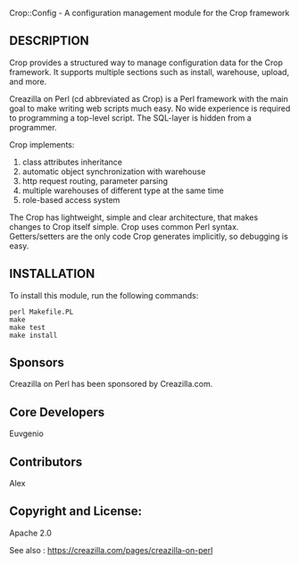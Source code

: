 Crop::Config - A configuration management module for the Crop framework

## DESCRIPTION

Crop provides a structured way to manage configuration data for the Crop framework. 
It supports multiple sections such as install, warehouse, upload, and more.

Creazilla on Perl (cd abbreviated as Crop) is a Perl framework with the main goal to make writing web scripts much easy. No wide experience is required to programming a top-level script. The SQL-layer is hidden from a programmer.

Crop implements:
1. class attributes inheritance
2. automatic object synchronization with warehouse
3. http request routing, parameter parsing
4. multiple warehouses of different type at the same time
5. role-based access system

The Crop has lightweight, simple and clear architecture, that makes changes to Crop itself simple. Crop uses common Perl syntax. Getters/setters are the only code Crop generates implicitly, so debugging is easy.

## INSTALLATION

To install this module, run the following commands:

    perl Makefile.PL
    make
    make test
    make install

## Sponsors

Creazilla on Perl has been sponsored by Creazilla.com. 

## Core Developers

Euvgenio

## Contributors

Alex

## Copyright and License:

Apache 2.0

See also : https://creazilla.com/pages/creazilla-on-perl
 